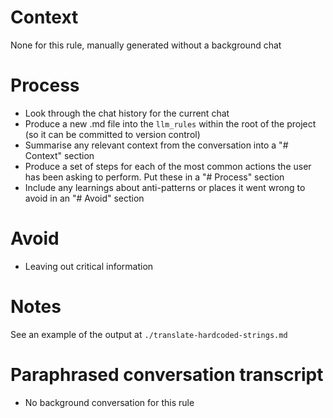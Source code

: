 # Context

None for this rule, manually generated without a background chat

# Process

- Look through the chat history for the current chat
- Produce a new .md file into the `llm_rules` within the root of the project (so it can be committed to version control)
- Summarise any relevant context from the conversation into a "# Context" section
- Produce a set of steps for each of the most common actions the user has been asking to perform. Put these in a "# Process" section
- Include any learnings about anti-patterns or places it went wrong to avoid in an "# Avoid" section

# Avoid

- Leaving out critical information

# Notes

See an example of the output at `./translate-hardcoded-strings.md`

# Paraphrased conversation transcript

- No background conversation for this rule
